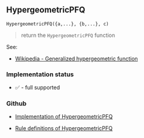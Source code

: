 ## HypergeometricPFQ

```
HypergeometricPFQ({a,...}, {b,...}, c)
```

> return the `HypergeometricPFQ` function

See:
* [Wikipedia - Generalized hypergeometric function](https://en.wikipedia.org/wiki/Generalized_hypergeometric_function)






### Implementation status

* &#x2705; - full supported

### Github

* [Implementation of HypergeometricPFQ](https://github.com/axkr/symja_android_library/blob/master/symja_android_library/matheclipse-core/src/main/java/org/matheclipse/core/builtin/HypergeometricFunctions.java#L1078) 

* [Rule definitions of HypergeometricPFQ](https://github.com/axkr/symja_android_library/blob/master/symja_android_library/rules/HypergeometricPFQRules.m) 
